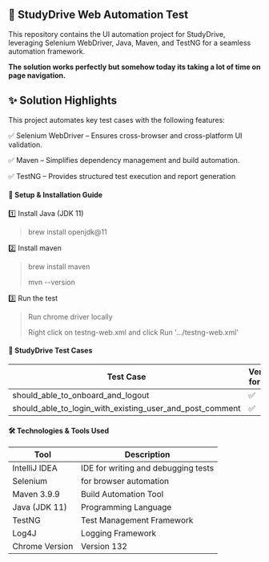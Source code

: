 ## 📌 StudyDrive Web Automation Test

This repository contains the UI automation project for StudyDrive, leveraging Selenium WebDriver, Java, Maven, and TestNG for a seamless automation framework.

**The solution works perfectly but somehow today its taking a lot of time on page navigation.**

## ✨ Solution Highlights
This project automates key test cases with the following features:

✅ Selenium WebDriver – Ensures cross-browser and cross-platform UI validation.

✅ Maven – Simplifies dependency management and build automation.

✅ TestNG – Provides structured test execution and report generation


#### 🚀 Setup & Installation Guide

1️⃣ Install Java (JDK 11)
> brew install openjdk@11

2️⃣ Install maven
>brew install maven
> 
> mvn --version

3️⃣ Run the test
> Run chrome driver locally
> 
> Right click on testng-web.xml and click Run '.../testng-web.xml'

#### 📌 StudyDrive Test Cases

| Test Case                                                | Verification for the Test |
|----------------------------------------------------------|---------------------------|
| should_able_to_onboard_and_logout                        | ✅                         |
| should_able_to_login_with_existing_user_and_post_comment | ✅                         |

#### 🛠️ Technologies & Tools Used

| Tool            | Description                         |
|-----------------|-------------------------------------|
| IntelliJ IDEA	  | IDE for writing and debugging tests |
| Selenium 	      | for browser automation              |
| Maven 3.9.9	    | Build Automation Tool               |
| Java (JDK 11)	  | Programming Language                |
| TestNG	         | Test Management Framework           |
| Log4J	          | Logging Framework                   |
| Chrome Version	 | Version 132                  |


